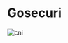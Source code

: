 # Gosecuri
![cni](http://www.ville-palaiseau.fr/fileadmin/_processed_/c/e/csm_Carte_d_identite_cb2cac088c.jpg/to/img.png)
